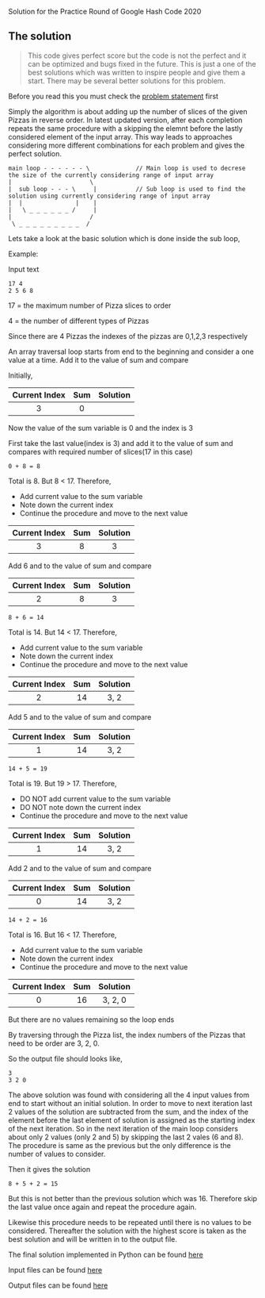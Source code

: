 ﻿Solution for the Practice Round of Google Hash Code 2020

## The solution

> This code gives perfect score but the code is not the perfect and it can be optimized and bugs fixed in the future.
This is just a one of the best solutions which was written to inspire people and give them a start. There may be several better solutions for this problem.

Before you read this you must check the [problem statement](Problem/slice.pdf) first

Simply the algorithm is about adding up the number of slices of the given Pizzas in reverse order. In latest updated version, after each completion repeats the same procedure with a skipping the elemnt before the lastly considered element of the input array. This way leads to approaches considering more different combinations for each problem and gives the perfect solution.

```
main loop - - - - - - \             // Main loop is used to decrese the size of the currently considering range of input array
|                      \
|  sub loop - - - \     |           // Sub loop is used to find the solution using currently considering range of input array
|  |               |    |
|   \ _ _ _ _ _ _ /     |
|                      /
 \ _ _ _ _ _ _ _ _ _  /
```

Lets take a look at the basic solution which is done inside the sub loop,

Example:

Input text
```
17 4
2 5 6 8
```
17 = the maximum number of Pizza slices to order

4  = the number of different types of Pizzas

Since there are 4 Pizzas the indexes of the pizzas are 0,1,2,3 respectively

An array traversal loop starts from end to the beginning and consider a one value at a time. Add it to the value of sum and compare

Initially,

| Current Index | Sum    | Solution |
| :-----------: |:------:| :-------:|
|       3       |   0    |          |

Now the value of the sum variable is 0 and the index is 3

First take the last value(index is 3) and add it to the value of sum and compares with required number of slices(17 in this case)
```
0 + 8 = 8
```
Total is 8. But 8 < 17. Therefore,
- Add current value to the sum variable
- Note down the current index
- Continue the procedure and move to the next value

| Current Index | Sum    | Solution |
| :-----------: |:------:| :-------:|
|       3       |   8    |   3      |

Add 6 and to the value of sum and compare

| Current Index | Sum    | Solution |
| :-----------: |:------:| :-------:|
|       2       |   8    |   3      |
```
8 + 6 = 14
```
Total is 14. But 14 < 17. Therefore,
- Add current value to the sum variable
- Note down the current index
- Continue the procedure and move to the next value

| Current Index | Sum    | Solution |
| :-----------: |:------:| :-------:|
|       2       |  14    |  3, 2    |

Add 5 and to the value of sum and compare

| Current Index | Sum    | Solution |
| :-----------: |:------:| :-------:|
|       1       |  14    |  3, 2    |
```
14 + 5 = 19
```
Total is 19. But 19 > 17. Therefore,
- DO NOT add current value to the sum variable
- DO NOT note down the current index
- Continue the procedure and move to the next value

| Current Index | Sum    | Solution |
| :-----------: |:------:| :-------:|
|       1       |  14    |  3, 2    |

Add 2 and to the value of sum and compare

| Current Index | Sum    | Solution |
| :-----------: |:------:| :-------:|
|       0       |  14    |  3, 2    |

```
14 + 2 = 16
```
Total is 16. But 16 < 17. Therefore,
- Add current value to the sum variable
- Note down the current index
- Continue the procedure and move to the next value

| Current Index | Sum    | Solution |
| :-----------: |:------:| :-------:|
|       0       |  16    |3, 2, 0   |

But there are no values remaining so the loop ends

By traversing through the Pizza list, the index numbers of the Pizzas that need to be order are 3, 2, 0.

So the output file should looks like,

```
3
3 2 0
```

The above solution was found with considering all the 4 input values from end to start without an initial solution. In order to move to next iteration last 2 values of the solution are subtracted from the sum, and the index of the element before the last element of solution is assigned as the starting index of the next iteration. So in the next iteration of the main loop considers about only 2 values (only 2 and 5) by skipping the last 2 vales (6 and 8). The procedure is same as the previous but the only difference is the number of values to consider.

Then it gives the solution

```
8 + 5 + 2 = 15
```

But this is not better than the previous solution which was 16. Therefore skip the last value once again and repeat the procedure again.

Likewise this procedure needs to be repeated until there is no values to be considered.
Thereafter the solution with the highest score is taken as the best solution and will be written in to the output file.


The final solution implemented in Python can be found [here](Solution/Solution.py)

Input files can be found [here](Input/)

Output files can be found [here](Output/)
